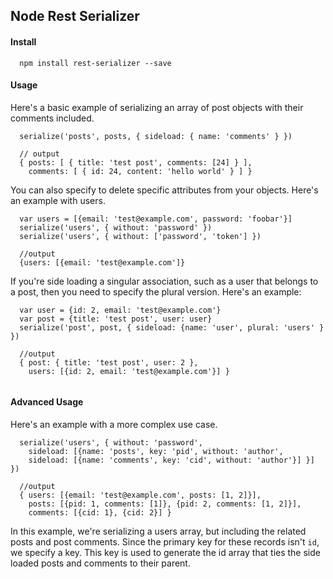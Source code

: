 ## Node Rest Serializer

#### Install

```
  npm install rest-serializer --save
```

#### Usage

Here's a basic example of serializing an array of post objects with their
comments included.

```
  serialize('posts', posts, { sideload: { name: 'comments' } })

  // output
  { posts: [ { title: 'test post', comments: [24] } ],
    comments: [ { id: 24, content: 'hello world' } ] }
```

You can also specify to delete specific attributes from your objects. Here's an
example with users.

```
  var users = [{email: 'test@example.com', password: 'foobar'}]
  serialize('users', { without: 'password' })
  serialize('users', { without: ['password', 'token'] })

  //output
  {users: [{email: 'test@example.com']}
```

If you're side loading a singular association, such as a user that belongs to a
post, then you need to specify the plural version. Here's an example:

```
  var user = {id: 2, email: 'test@example.com'}
  var post = {title: 'test post', user: user}
  serialize('post', post, { sideload: {name: 'user', plural: 'users' } })

  //output
  { post: { title: 'test post', user: 2 },
    users: [{id: 2, email: 'test@example.com'}] }
  
```

#### Advanced Usage

Here's an example with a more complex use case.

```
  serialize('users', { without: 'password',
    sideload: [{name: 'posts', key: 'pid', without: 'author',
    sideload: [{name: 'comments', key: 'cid', without: 'author'}] }] })

  //output
  { users: [{email: 'test@example.com', posts: [1, 2]}],
    posts: [{pid: 1, comments: [1]}, {pid: 2, comments: [1, 2]}],
    comments: [{cid: 1}, {cid: 2}] }
```

In this example, we're serializing a users array, but including the related
posts and post comments. Since the primary key for these records isn't `id`, we
specify a key. This key is used to generate the id array that ties the
side loaded posts and comments to their parent.
